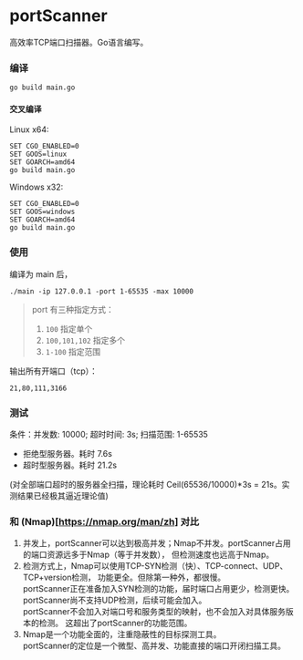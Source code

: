 # portScanner
高效率TCP端口扫描器。Go语言编写。

### 编译
```go build main.go```
#### 交叉编译
Linux x64:
```
SET CGO_ENABLED=0
SET GOOS=linux
SET GOARCH=amd64
go build main.go
```
Windows x32:
```
SET CGO_ENABLED=0
SET GOOS=windows
SET GOARCH=amd64
go build main.go
```

### 使用
编译为 main 后，

```./main -ip 127.0.0.1 -port 1-65535 -max 10000```

> port 有三种指定方式：
> 1. `100` 指定单个
> 2. `100,101,102` 指定多个
> 3. `1-100` 指定范围

输出所有开端口（tcp）：

```21,80,111,3166```

### 测试

条件：并发数: 10000; 超时时间: 3s; 扫描范围: 1-65535

+ 拒绝型服务器。耗时 7.6s
+ 超时型服务器。耗时 21.2s

(对全部端口超时的服务器全扫描，理论耗时 Ceil(65536/10000)*3s = 21s。实测结果已经极其逼近理论值)

### 和 (Nmap)[https://nmap.org/man/zh] 对比
1. 并发上，portScanner可以达到极高并发；Nmap不并发。portScanner占用的端口资源远多于Nmap（等于并发数），
但检测速度也远高于Nmap。
2. 检测方式上，Nmap可以使用TCP-SYN检测（快）、TCP-connect、UDP、TCP+version检测，
功能更全。但除第一种外，都很慢。
<br>portScanner正在准备加入SYN检测的功能，届时端口占用更少，检测更快。
<br>portScanner尚不支持UDP检测，后续可能会加入。
<br>portScanner不会加入对端口号和服务类型的映射，也不会加入对具体服务版本的检测。
这超出了portScanner的功能范围。
3. Nmap是一个功能全面的，注重隐蔽性的目标探测工具。
<br>portScanner的定位是一个微型、高并发、功能直接的端口开闭扫描工具。


